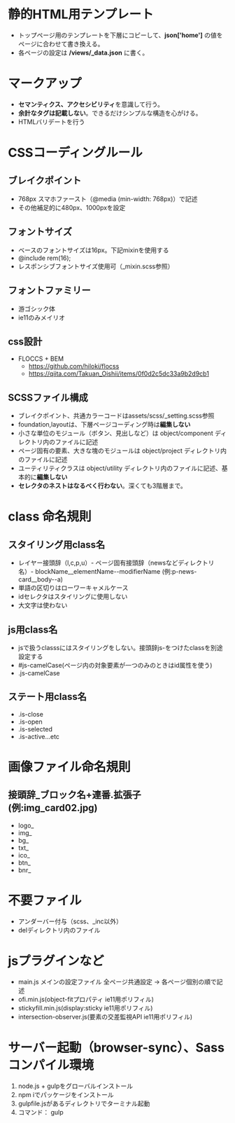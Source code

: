 # 静的HTML用テンプレート
- トップページ用のテンプレートを下層にコピーして、**json['home']** の値をページに合わせて書き換える。
- 各ページの設定は **/views/_data.json** に書く。

# マークアップ
- **セマンティクス、アクセシビリティ**を意識して行う。
- **余計なタグは記載しない**。できるだけシンプルな構造を心がける。
- HTMLバリデートを行う 

# CSSコーディングルール
## ブレイクポイント
- 768px スマホファースト（@media (min-width: 768px)）で記述
- その他補足的に480px、1000pxを設定

## フォントサイズ
- ベースのフォントサイズは16px。下記mixinを使用する
- @include rem(16);
- レスポンシブフォントサイズ使用可（\_mixin.scss参照）

## フォントファミリー
- 游ゴシック体
- ie11のみメイリオ

## css設計
- FLOCCS + BEM
	- https://github.com/hiloki/flocss
	- https://qiita.com/Takuan_Oishii/items/0f0d2c5dc33a9b2d9cb1

## SCSSファイル構成
- ブレイクポイント、共通カラーコードはassets/scss/\_setting\.scss参照
- foundation,layoutは、下層ページコーディング時は**編集しない**
- 小さな単位のモジュール（ボタン、見出しなど）は object/component ディレクトリ内のファイルに記述
- ページ固有の要素、大きな塊のモジュールは object/project ディレクトリ内のファイルに記述
- ユーティリティクラスは object/utility ディレクトリ内のファイルに記述、基本的に**編集しない**
- **セレクタのネストはなるべく行わない**。深くても3階層まで。

# class 命名規則
## スタイリング用class名
- レイヤー接頭辞（l,c,p,u）- ページ固有接頭辞（newsなどディレクトリ名）- blockName\_\_elementName--modifierName (例:p-news-card__body--a)
- 単語の区切りはローワーキャメルケース
- idセレクタはスタイリングに使用しない
- 大文字は使わない

## js用class名
- jsで扱うclasssにはスタイリングをしない。接頭辞js-をつけたclassを別途設定する
- #js-camelCase(ページ内の対象要素が一つのみのときはid属性を使う)
- .js-camelCase

## ステート用class名
- .is-close
- .is-open
- .is-selected
- .is-active...etc

# 画像ファイル命名規則
## 接頭辞_ブロック名+連番.拡張子(例:img_card02.jpg)
- logo_
- img_
- bg_
- txt_
- ico_
- btn_
- bnr_

# 不要ファイル
- アンダーバー付与（scss、\_inc以外）
- delディレクトリ内のファイル

# jsプラグインなど
- main.js メインの設定ファイル 全ページ共通設定 → 各ページ個別の順で記述
- ofi.min.js(object-fitプロパティ ie11用ポリフィル)
- stickyfill.min.js(display:sticky ie11用ポリフィル)
- intersection-observer.js(要素の交差監視API ie11用ポリフィル)

# サーバー起動（browser-sync）、Sassコンパイル環境
1. node.js + gulpをグローバルインストール
2. npm iでパッケージをインストール
3. gulpfile.jsがあるディレクトリでターミナル起動
4. コマンド： gulp
